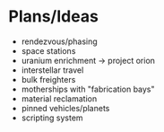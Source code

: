 # Plans/Ideas

- rendezvous/phasing
- space stations
- uranium enrichment -> project orion
- interstellar travel
- bulk freighters
- motherships with "fabrication bays"
- material reclamation
- pinned vehicles/planets
- scripting system
